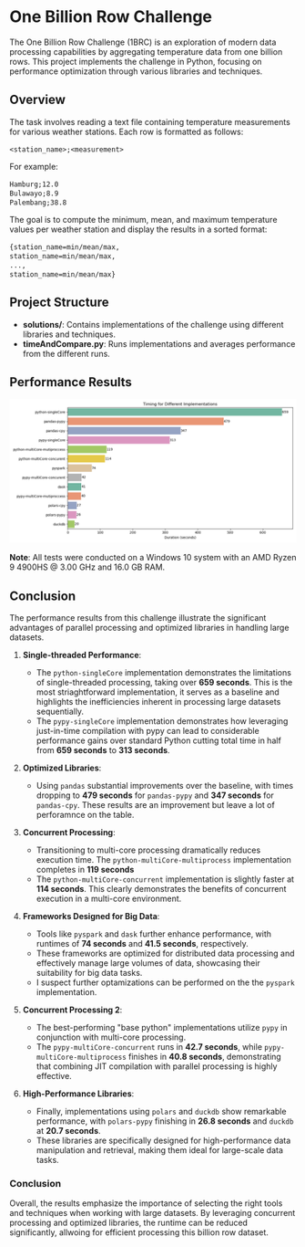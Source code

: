 
# One Billion Row Challenge

The One Billion Row Challenge (1BRC) is an exploration of modern data processing capabilities by aggregating temperature data from one billion rows. This project implements the challenge in Python, focusing on performance optimization through various libraries and techniques.

## Overview

The task involves reading a text file containing temperature measurements for various weather stations. Each row is formatted as follows:

```
<station_name>;<measurement>
```

For example:

```
Hamburg;12.0
Bulawayo;8.9
Palembang;38.8
```

The goal is to compute the minimum, mean, and maximum temperature values per weather station and display the results in a sorted format:

```
{station_name=min/mean/max,
station_name=min/mean/max,
...,
station_name=min/mean/max}
```

## Project Structure

- **solutions/**: Contains implementations of the challenge using different libraries and techniques.
- **timeAndCompare.py**: Runs implementations and averages performance from the different runs.

## Performance Results

![alt text](https://raw.githubusercontent.com/SantiagoEnriqueGA/one_billion_row_challenge/refs/heads/main/timeVisualized.png?token=GHSAT0AAAAAACPDF6ZPAKFJQ4OE3SOIX6CGZXMX3UA)


**Note**: All tests were conducted on a Windows 10 system with an AMD Ryzen 9 4900HS @ 3.00 GHz and 16.0 GB RAM.


## Conclusion

The performance results from this challenge illustrate the significant advantages of parallel processing and optimized libraries in handling large datasets.

1. **Single-threaded Performance**:
   - The `python-singleCore` implementation demonstrates the limitations of single-threaded processing, taking over **659 seconds**. This is the most striaghtforward implementation, it serves as a baseline and highlights the inefficiencies inherent in processing large datasets sequentially.
   - The `pypy-singleCore` implementation demonstrates how leveraging just-in-time compilation with pypy can lead to considerable performance gains over standard Python cutting total time in half from **659 seconds** to **313 seconds**.

2. **Optimized Libraries**:
   - Using `pandas` substantial improvements over the baseline, with times dropping to **479 seconds** for `pandas-pypy` and **347 seconds** for `pandas-cpy`. These results are an improvement but leave a lot of perforamnce on the table.

3. **Concurrent Processing**:
   - Transitioning to multi-core processing dramatically reduces execution time. The `python-multiCore-multiprocess` implementation completes in **119 seconds**
   - The `python-multiCore-concurrent` implementation is slightly faster at **114 seconds**. This clearly demonstrates the benefits of concurrent execution in a multi-core environment.

4. **Frameworks Designed for Big Data**:
   - Tools like `pyspark` and `dask` further enhance performance, with runtimes of **74 seconds** and **41.5 seconds**, respectively.
   - These frameworks are optimized for distributed data processing and effectively manage large volumes of data, showcasing their suitability for big data tasks.
   - I suspect further optamizations can be performed on the the `pyspark` implementation.

5. **Concurrent Processing 2**:
   - The best-performing "base python" implementations utilize `pypy` in conjunction with multi-core processing.
   - The `pypy-multiCore-concurrent` runs in **42.7 seconds**, while `pypy-multiCore-multiprocess` finishes in **40.8 seconds**, demonstrating that combining JIT compilation with parallel processing is highly effective.

6. **High-Performance Libraries**:
   - Finally, implementations using `polars` and `duckdb` show remarkable performance, with `polars-pypy` finishing in **26.8 seconds** and `duckdb` at **20.7 seconds**.
   - These libraries are specifically designed for high-performance data manipulation and retrieval, making them ideal for large-scale data tasks.

### Conclusion

Overall, the results emphasize the importance of selecting the right tools and techniques when working with large datasets. 
By leveraging concurrent processing and optimized libraries, the runtime can be reduced significantly, allwoing for efficient processing this billion row dataset. 


